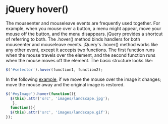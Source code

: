 # jQuery hover()

The mouseenter and mouseleave events are frequently used together. For example, when you mouse over a button, a menu might appear, move your mouse off the button, and the menu disappears. jQuery provides a shortcut of referring to both. The .hover() method binds handlers for both mouseenter and mouseleave events. jQuery's .hover() method works like any other event, except it accepts two functions. The first function runs when the mouse travels over the element, and the second function runs when the mouse moves off the element. The basic structure looks like:

```js
$('#selector').hover(function1, function2);
```

In the following <a href="archives/examples/hoverlandscape.htm" target = "_ blank">example</a>, if we move the mouse over the image it changes; move the mouse away and the original image is restored.

```js
$('#myImage').hover(function(){
  $(this).attr('src', 'images/landscape.jpg');
   },
  function(){
  $(this).attr('src', 'images/landscape.gif');
});
```
